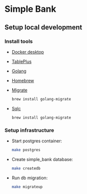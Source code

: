 # Simple Bank

 ## Setup local development

 ### Install tools

 - [Docker desktop](https://www.docker.com/products/docker-desktop)
 - [TablePlus](https://tableplus.com/)
 - [Golang](https://golang.org/)
 - [Homebrew](https://brew.sh/)
 - [Migrate](https://github.com/golang-migrate/migrate/tree/master/cmd/migrate)

     ```bash
     brew install golang-migrate
     ```
 - [Sqlc](https://github.com/kyleconroy/sqlc#installation)
     ```bash
     brew install golang-migrate
     ```
 ### Setup infrastructure
 - Start postgres container:
     ```bash
     make postgres
     ```
 - Create simple_bank database:
     ```bash
     make createdb
     ```
 - Run db migration:
     ```bash
     make migrateup
     ```